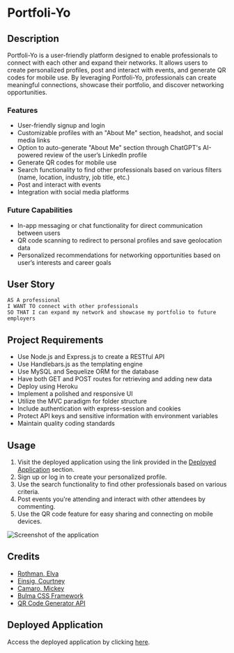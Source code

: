 # Portfoli-Yo

## Description

Portfoli-Yo is a user-friendly platform designed to enable professionals to connect with each other and expand their networks. It allows users to create personalized profiles, post and interact with events, and generate QR codes for mobile use. By leveraging Portfoli-Yo, professionals can create meaningful connections, showcase their portfolio, and discover networking opportunities.

### Features

- User-friendly signup and login
- Customizable profiles with an "About Me" section, headshot, and social media links
- Option to auto-generate "About Me" section through ChatGPT's AI-powered review of the user’s LinkedIn profile
- Generate QR codes for mobile use
- Search functionality to find other professionals based on various filters (name, location, industry, job title, etc.)
- Post and interact with events
- Integration with social media platforms

### Future Capabilities

- In-app messaging or chat functionality for direct communication between users
- QR code scanning to redirect to personal profiles and save geolocation data
- Personalized recommendations for networking opportunities based on user’s interests and career goals

## User Story

```plaintext
AS A professional
I WANT TO connect with other professionals
SO THAT I can expand my network and showcase my portfolio to future employers
```

## Project Requirements
- Use Node.js and Express.js to create a RESTful API
- Use Handlebars.js as the templating engine
- Use MySQL and Sequelize ORM for the database
- Have both GET and POST routes for retrieving and adding new data
- Deploy using Heroku
- Implement a polished and responsive UI
- Utilize the MVC paradigm for folder structure
- Include authentication with express-session and cookies
- Protect API keys and sensitive information with environment variables
- Maintain quality coding standards

## Usage

1. Visit the deployed application using the link provided in the [Deployed Application](#deployed-application) section.
2. Sign up or log in to create your personalized profile.
3. Use the search functionality to find other professionals based on various criteria.
4. Post events you're attending and interact with other attendees by commenting.
5. Use the QR code feature for easy sharing and connecting on mobile devices.

![Screenshot of the application](./public/images/screencapture-localhost-3001-2023-05-04-14_03_54.png)

## Credits

- [Rothman, Elva](https://github.com/erothman1)
- [Einsig, Courtney](https://github.com/CmEinsig)
- [Camaro, Mickey](https://github.com/mcamarco)
- [Bulma CSS Framework](https://bulma.io/)
- [QR Code Generator API](https://www.qr-code-generator.com/)

## Deployed Application

Access the deployed application by clicking [here](https://portfoli-yo.herokuapp.com/).
